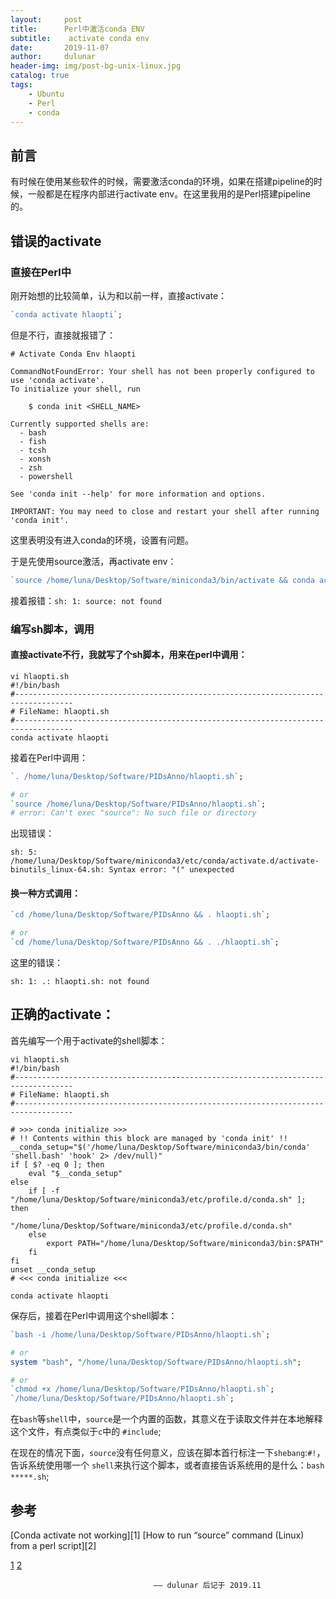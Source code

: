 ```yaml
---
layout:     post
title:      Perl中激活conda ENV
subtitle:    activate conda env
date:       2019-11-07
author:     dulunar
header-img: img/post-bg-unix-linux.jpg
catalog: true
tags:
    - Ubuntu
    - Perl
    - conda
---
```



## 前言
有时候在使用某些软件的时候，需要激活conda的环境，如果在搭建pipeline的时候，一般都是在程序内部进行activate env。在这里我用的是Perl搭建pipeline的。

## 错误的activate
### 直接在Perl中
刚开始想的比较简单，认为和以前一样，直接activate：
```perl
`conda activate hlaopti`;
```
但是不行，直接就报错了：
```shell
# Activate Conda Env hlaopti

CommandNotFoundError: Your shell has not been properly configured to use 'conda activate'.
To initialize your shell, run

    $ conda init <SHELL_NAME>

Currently supported shells are:
  - bash
  - fish
  - tcsh
  - xonsh
  - zsh
  - powershell

See 'conda init --help' for more information and options.

IMPORTANT: You may need to close and restart your shell after running 'conda init'.
```
这里表明没有进入conda的环境，设置有问题。

于是先使用source激活，再activate env：
```perl
`source /home/luna/Desktop/Software/miniconda3/bin/activate && conda activate hlaopti`;
```

接着报错：`sh: 1: source: not found`

### 编写sh脚本，调用
#### 直接activate不行，我就写了个sh脚本，用来在perl中调用：
```shell
vi hlaopti.sh
#!/bin/bash
#-----------------------------------------------------------------------------------
# FileName: hlaopti.sh
#-----------------------------------------------------------------------------------
conda activate hlaopti
```
接着在Perl中调用：
```perl
`. /home/luna/Desktop/Software/PIDsAnno/hlaopti.sh`;

# or
`source /home/luna/Desktop/Software/PIDsAnno/hlaopti.sh`;
# error: Can't exec "source": No such file or directory
```
出现错误：
```shell
sh: 5: /home/luna/Desktop/Software/miniconda3/etc/conda/activate.d/activate-binutils_linux-64.sh: Syntax error: "(" unexpected
```

#### 换一种方式调用：
```perl
`cd /home/luna/Desktop/Software/PIDsAnno && . hlaopti.sh`;

# or
`cd /home/luna/Desktop/Software/PIDsAnno && . ./hlaopti.sh`;
```
这里的错误：
```shell
sh: 1: .: hlaopti.sh: not found
```

## 正确的activate：
首先编写一个用于activate的shell脚本：
```shell
vi hlaopti.sh
#!/bin/bash
#-----------------------------------------------------------------------------------
# FileName: hlaopti.sh
#-----------------------------------------------------------------------------------

# >>> conda initialize >>>
# !! Contents within this block are managed by 'conda init' !!
__conda_setup="$('/home/luna/Desktop/Software/miniconda3/bin/conda' 'shell.bash' 'hook' 2> /dev/null)"
if [ $? -eq 0 ]; then
    eval "$__conda_setup"
else
    if [ -f "/home/luna/Desktop/Software/miniconda3/etc/profile.d/conda.sh" ]; then
        . "/home/luna/Desktop/Software/miniconda3/etc/profile.d/conda.sh"
    else
        export PATH="/home/luna/Desktop/Software/miniconda3/bin:$PATH"
    fi
fi
unset __conda_setup
# <<< conda initialize <<<

conda activate hlaopti
```

保存后，接着在Perl中调用这个shell脚本：
```perl
`bash -i /home/luna/Desktop/Software/PIDsAnno/hlaopti.sh`;

# or
system "bash", "/home/luna/Desktop/Software/PIDsAnno/hlaopti.sh";

# or
`chmod +x /home/luna/Desktop/Software/PIDsAnno/hlaopti.sh`;
`/home/luna/Desktop/Software/PIDsAnno/hlaopti.sh`;
```

在`bash`等`shell`中，`source`是一个内置的函数，其意义在于读取文件并在本地解释这个文件，有点类似于`c`中的 `#include`;

在现在的情况下面，`source`没有任何意义，应该在脚本首行标注一下`shebang`:`#!`，告诉系统使用哪一个 `shell`来执行这个脚本，或者直接告诉系统用的是什么：`bash *****.sh`;


## 参考
[Conda activate not working][1]
[How to run “source” command (Linux) from a perl script][2]

[1](https://stackoverflow.com/questions/47246350/conda-activate-not-working)
[2](https://stackoverflow.com/questions/33781557/how-to-run-source-command-linux-from-a-perl-script)

									—— dulunar 后记于 2019.11